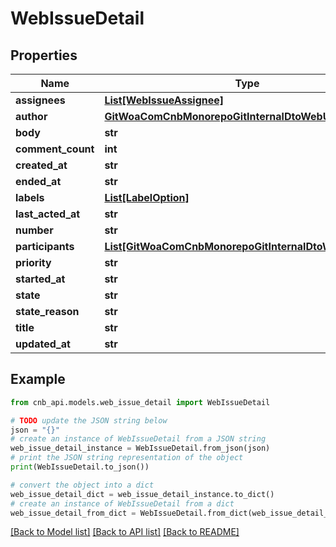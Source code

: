 # WebIssueDetail


## Properties

Name | Type | Description | Notes
------------ | ------------- | ------------- | -------------
**assignees** | [**List[WebIssueAssignee]**](WebIssueAssignee.md) |  | [optional] 
**author** | [**GitWoaComCnbMonorepoGitInternalDtoWebUserInfo**](GitWoaComCnbMonorepoGitInternalDtoWebUserInfo.md) |  | [optional] 
**body** | **str** |  | [optional] 
**comment_count** | **int** |  | [optional] 
**created_at** | **str** |  | [optional] 
**ended_at** | **str** |  | [optional] 
**labels** | [**List[LabelOption]**](LabelOption.md) |  | [optional] 
**last_acted_at** | **str** |  | [optional] 
**number** | **str** |  | [optional] 
**participants** | [**List[GitWoaComCnbMonorepoGitInternalDtoWebUserInfo]**](GitWoaComCnbMonorepoGitInternalDtoWebUserInfo.md) |  | [optional] 
**priority** | **str** |  | [optional] 
**started_at** | **str** |  | [optional] 
**state** | **str** |  | [optional] 
**state_reason** | **str** |  | [optional] 
**title** | **str** |  | [optional] 
**updated_at** | **str** |  | [optional] 

## Example

```python
from cnb_api.models.web_issue_detail import WebIssueDetail

# TODO update the JSON string below
json = "{}"
# create an instance of WebIssueDetail from a JSON string
web_issue_detail_instance = WebIssueDetail.from_json(json)
# print the JSON string representation of the object
print(WebIssueDetail.to_json())

# convert the object into a dict
web_issue_detail_dict = web_issue_detail_instance.to_dict()
# create an instance of WebIssueDetail from a dict
web_issue_detail_from_dict = WebIssueDetail.from_dict(web_issue_detail_dict)
```
[[Back to Model list]](../README.md#documentation-for-models) [[Back to API list]](../README.md#documentation-for-api-endpoints) [[Back to README]](../README.md)


